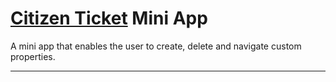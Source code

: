 # [Citizen Ticket](https://www.citizenticket.co.uk/) Mini App

A mini app that enables the user to create, delete and navigate custom properties.

---


